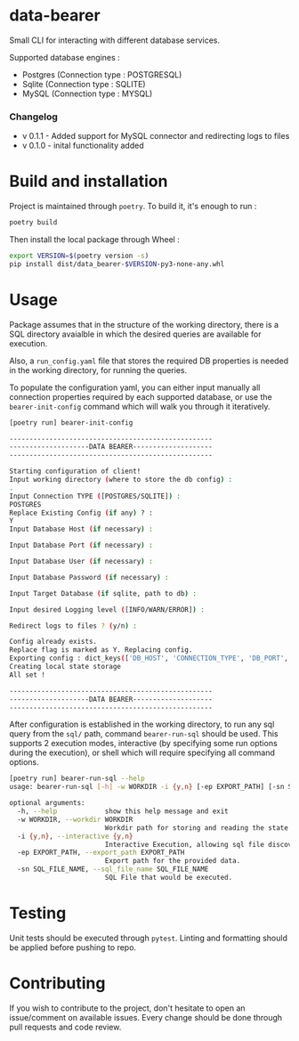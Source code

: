 # data-bearer

Small CLI for interacting with different database services.

Supported database engines : 

- Postgres (Connection type : POSTGRESQL)
- Sqlite (Connection type : SQLITE)
- MySQL (Connection type : MYSQL)

### Changelog

- v 0.1.1 - Added support for MySQL connector and redirecting logs to files
- v 0.1.0 - inital functionality added

# Build and installation

Project is maintained through `poetry`. To build it, it's enough to run : 

```bash
poetry build 
```

Then install the local package through Wheel :

```bash
export VERSION=$(poetry version -s)
pip install dist/data_bearer-$VERSION-py3-none-any.whl
```

# Usage

Package assumes that in the structure of the working directory, there is a SQL directory avaialble in which the desired queries are available for execution.

Also, a `run_config.yaml` file that stores the required DB properties is needed in the working directory, for running the queries.

To populate the configuration yaml, you can either input manually all connection properties required by each supported database, or use the `bearer-init-config` command which will walk you through it iteratively.

```bash
[poetry run] bearer-init-config

---------------------------------------------------
--------------------DATA BEARER--------------------
---------------------------------------------------

Starting configuration of client!
Input working directory (where to store the db config) :
.
Input Connection TYPE ([POSTGRES/SQLITE]) :
POSTGRES
Replace Existing Config (if any) ? :
Y
Input Database Host (if necessary) :

Input Database Port (if necessary) :

Input Database User (if necessary) :

Input Database Password (if necessary) :

Input Target Database (if sqlite, path to db) :

Input desired Logging level ([INFO/WARN/ERROR]) :

Redirect logs to files ? (y/n) :

Config already exists.
Replace flag is marked as Y. Replacing config.
Exporting config : dict_keys(['DB_HOST', 'CONNECTION_TYPE', 'DB_PORT', 'DB_USERNAME', 'DB_PASSWORD', 'DB_DATABASE','LOG_LEVEL','USE_FILES','LOGS_PATH'])
Creating local state storage
All set !

---------------------------------------------------
--------------------DATA BEARER--------------------
---------------------------------------------------
```

After configuration is established in the working directory, to run any sql query from the `sql/` path, command `bearer-run-sql` should be used. This supports 2 execution modes, interactive (by specifying some run options during the execution), or shell which will require specifying all command options.

```bash
[poetry run] bearer-run-sql --help
usage: bearer-run-sql [-h] -w WORKDIR -i {y,n} [-ep EXPORT_PATH] [-sn SQL_FILE_NAME]

optional arguments:
  -h, --help            show this help message and exit
  -w WORKDIR, --workdir WORKDIR
                        Workdir path for storing and reading the state config and sql files.
  -i {y,n}, --interactive {y,n}
                        Interactive Execution, allowing sql file discovery and execution
  -ep EXPORT_PATH, --export_path EXPORT_PATH
                        Export path for the provided data.
  -sn SQL_FILE_NAME, --sql_file_name SQL_FILE_NAME
                        SQL File that would be executed.
```

# Testing

Unit tests should be executed through `pytest`. Linting and formatting should be applied before pushing to repo.

# Contributing

If you wish to contribute to the project, don't hesitate to open an issue/comment on available issues. Every change should be done through pull requests and code review. 



